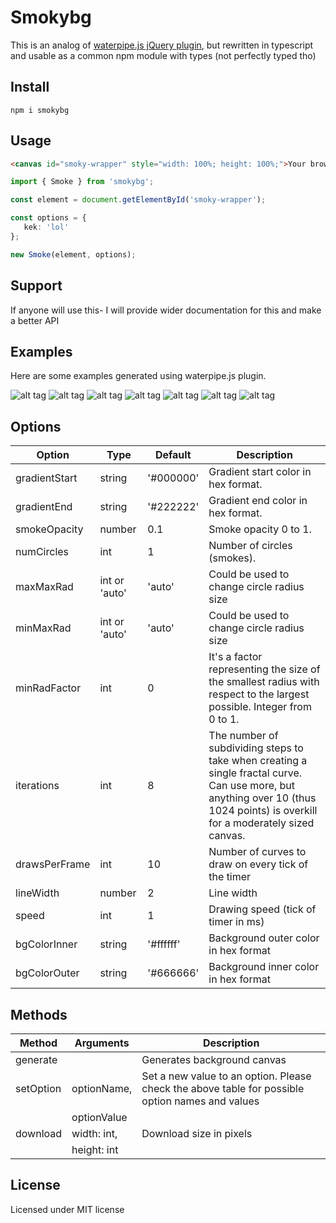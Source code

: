 # Smokybg

This is an analog of [waterpipe.js jQuery plugin](https://github.com/dragdropsite/waterpipe.js/), but rewritten in typescript and usable as a common npm module with types (not perfectly typed tho)

## Install

```shell script
npm i smokybg
```
## Usage
```html
<canvas id="smoky-wrapper" style="width: 100%; height: 100%;">Your browser does not support HTML5 canvas.</canvas>
```
```typescript
import { Smoke } from 'smokybg';

const element = document.getElementById('smoky-wrapper');

const options = {
   kek: 'lol'
};

new Smoke(element, options);
```

## Support
If anyone will use this- I will provide wider documentation for this and make a better API

## Examples
Here are some examples generated using waterpipe.js plugin. 

![alt tag](https://raw.github.com/dragdropsite/waterpipe.js/master/img/samples/sample-1.jpg)
![alt tag](https://raw.github.com/dragdropsite/waterpipe.js/master/img/samples/sample-3.jpg)
![alt tag](https://raw.github.com/dragdropsite/waterpipe.js/master/img/samples/sample-5.jpg)
![alt tag](https://raw.github.com/dragdropsite/waterpipe.js/master/img/samples/sample-6.jpg)
![alt tag](https://raw.github.com/dragdropsite/waterpipe.js/master/img/samples/sample-7.jpg)
![alt tag](https://raw.github.com/dragdropsite/waterpipe.js/master/img/samples/sample-9.jpg)
![alt tag](https://raw.github.com/dragdropsite/waterpipe.js/master/img/samples/sample-10.jpg)

## Options

| Option        | Type          | Default   | Description                                                                                                                                                                    |
|---------------|---------------|-----------|--------------------------------------------------------------------------------------------------------------------------------------------------------------------------------|
| gradientStart | string        | '#000000' | Gradient start color in hex format.                                                                                                                                            |
| gradientEnd   | string        | '#222222' | Gradient end color in hex format.                                                                                                                                              |
| smokeOpacity  | number        | 0.1       | Smoke opacity 0 to 1.                                                                                                                                                          |
| numCircles    | int           | 1         | Number of circles (smokes).                                                                                                                                                    |
| maxMaxRad     | int or 'auto' | 'auto'    | Could be used to change circle radius size                                                                                                                                     |
| minMaxRad     | int or 'auto' | 'auto'    | Could be used to change circle radius size                                                                                                                                     |
| minRadFactor  | int           | 0         | It's a factor representing the size of the smallest radius with respect to the largest possible. Integer from 0 to 1.                                                          |
| iterations    | int           | 8         | The number of subdividing steps to take when creating a single fractal curve. Can use more, but anything over 10 (thus 1024 points) is overkill for a moderately sized canvas. |
| drawsPerFrame | int           | 10        | Number of curves to draw on every tick of the timer                                                                                                                            |
| lineWidth     | number        | 2         | Line width                                                                                                                                                                     |
| speed         | int           | 1         | Drawing speed (tick of timer in ms)                                                                                                                                            |
| bgColorInner  | string        | '#ffffff' | Background outer color in hex format                                                                                                                                           |
| bgColorOuter  | string        | '#666666' | Background inner color in hex format                                                                                                                                           |

## Methods

| Method    | Arguments   | Description                                                                                     |
|-----------|-------------|-------------------------------------------------------------------------------------------------|
| generate  |             | Generates background canvas                                                                     |
| setOption | optionName, | Set a new value to an option. Please check the above table for possible option names and values |
|           | optionValue |                                                                                                 |
| download  | width: int, | Download size in pixels                                                                         |
|           | height: int |                                                                                                 |

## License

Licensed under MIT license
